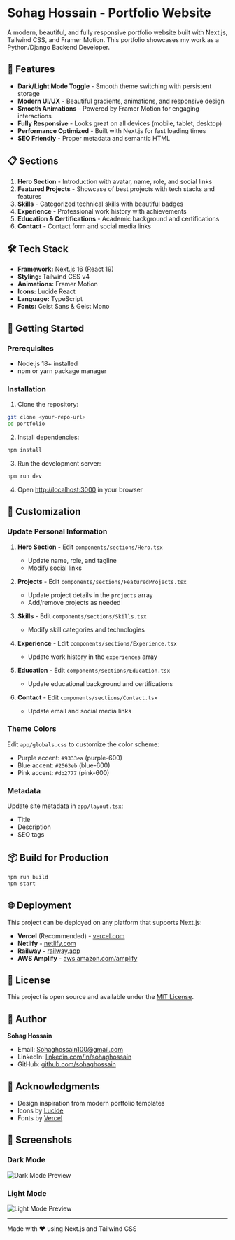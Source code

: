 # Sohag Hossain - Portfolio Website

A modern, beautiful, and fully responsive portfolio website built with Next.js, Tailwind CSS, and Framer Motion. This portfolio showcases my work as a Python/Django Backend Developer.

## 🚀 Features

- **Dark/Light Mode Toggle** - Smooth theme switching with persistent storage
- **Modern UI/UX** - Beautiful gradients, animations, and responsive design
- **Smooth Animations** - Powered by Framer Motion for engaging interactions
- **Fully Responsive** - Looks great on all devices (mobile, tablet, desktop)
- **Performance Optimized** - Built with Next.js for fast loading times
- **SEO Friendly** - Proper metadata and semantic HTML

## 📋 Sections

1. **Hero Section** - Introduction with avatar, name, role, and social links
2. **Featured Projects** - Showcase of best projects with tech stacks and features
3. **Skills** - Categorized technical skills with beautiful badges
4. **Experience** - Professional work history with achievements
5. **Education & Certifications** - Academic background and certifications
6. **Contact** - Contact form and social media links

## 🛠️ Tech Stack

- **Framework:** Next.js 16 (React 19)
- **Styling:** Tailwind CSS v4
- **Animations:** Framer Motion
- **Icons:** Lucide React
- **Language:** TypeScript
- **Fonts:** Geist Sans & Geist Mono

## 🏃 Getting Started

### Prerequisites

- Node.js 18+ installed
- npm or yarn package manager

### Installation

1. Clone the repository:
```bash
git clone <your-repo-url>
cd portfolio
```

2. Install dependencies:
```bash
npm install
```

3. Run the development server:
```bash
npm run dev
```

4. Open [http://localhost:3000](http://localhost:3000) in your browser

## 🎨 Customization

### Update Personal Information

1. **Hero Section** - Edit `components/sections/Hero.tsx`
   - Update name, role, and tagline
   - Modify social links

2. **Projects** - Edit `components/sections/FeaturedProjects.tsx`
   - Update project details in the `projects` array
   - Add/remove projects as needed

3. **Skills** - Edit `components/sections/Skills.tsx`
   - Modify skill categories and technologies

4. **Experience** - Edit `components/sections/Experience.tsx`
   - Update work history in the `experiences` array

5. **Education** - Edit `components/sections/Education.tsx`
   - Update educational background and certifications

6. **Contact** - Edit `components/sections/Contact.tsx`
   - Update email and social media links

### Theme Colors

Edit `app/globals.css` to customize the color scheme:
- Purple accent: `#9333ea` (purple-600)
- Blue accent: `#2563eb` (blue-600)
- Pink accent: `#db2777` (pink-600)

### Metadata

Update site metadata in `app/layout.tsx`:
- Title
- Description
- SEO tags

## 📦 Build for Production

```bash
npm run build
npm start
```

## 🌐 Deployment

This project can be deployed on any platform that supports Next.js:

- **Vercel** (Recommended) - [vercel.com](https://vercel.com)
- **Netlify** - [netlify.com](https://netlify.com)
- **Railway** - [railway.app](https://railway.app)
- **AWS Amplify** - [aws.amazon.com/amplify](https://aws.amazon.com/amplify)

## 📝 License

This project is open source and available under the [MIT License](LICENSE).

## 👤 Author

**Sohag Hossain**
- Email: Sohaghossain100@gmail.com
- LinkedIn: [linkedin.com/in/sohaghossain](https://linkedin.com/in/sohaghossain)
- GitHub: [github.com/sohaghossain](https://github.com/sohaghossain)

## 🙏 Acknowledgments

- Design inspiration from modern portfolio templates
- Icons by [Lucide](https://lucide.dev)
- Fonts by [Vercel](https://vercel.com)

## 📸 Screenshots

### Dark Mode
![Dark Mode Preview](dark-preview.png)

### Light Mode
![Light Mode Preview](light-preview.png)

---

Made with ❤️ using Next.js and Tailwind CSS

